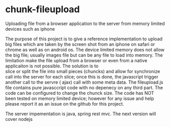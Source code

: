 # chunk-fileupload
Uploading file from a browser  application to the server from  memory limited devices such as iphone 

The purpose of this project is to give a reference implementation to upload big files  which are taken by the screen shot from an iphone on safari or chrome as well as on android os. 
The device limited memory does not allow the big file; usually images file but can be any file to load into memory. The limitation  make the file upload from a browser or even from a native applicaiton is not possible. The solution is to  
slice or split the file into small pieces (chuncks) and allow for synchronize call into the server for each slice; once this is done, the javascript trigger another call to the servre ( ajax) call with some meta data. The fileupload.js file contains pure javasccript code with no depenecy on any third part. The code can be configured to change the chunck size. The code has NOT been tested on memory limited device; however for any issue and help please report it as an issue on the github for this project.

The server impementation is java, spring rest mvc. The next version will cover nodejs 
